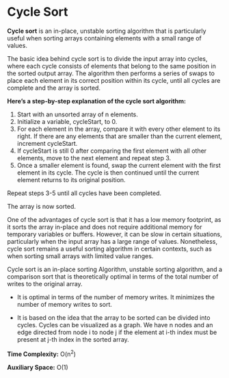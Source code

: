 # Cycle Sort
**Cycle sort** is an in-place, unstable sorting algorithm that is particularly useful when sorting arrays containing elements with a small range of values.

The basic idea behind cycle sort is to divide the input array into cycles, where each cycle consists of elements that belong to the same position in the sorted output array. The algorithm then performs a series of swaps to place each element in its correct position within its cycle, until all cycles are complete and the array is sorted.

**Here’s a step-by-step explanation of the cycle sort algorithm:**

1. Start with an unsorted array of n elements.
2. Initialize a variable, cycleStart, to 0.
3. For each element in the array, compare it with every other element to its right. If there are any elements that are smaller than the current element, increment cycleStart.
4. If cycleStart is still 0 after comparing the first element with all other elements, move to the next element and repeat step 3.
5. Once a smaller element is found, swap the current element with the first element in its cycle. The cycle is then continued until the current element returns to its original position.

Repeat steps 3-5 until all cycles have been completed.

The array is now sorted.


One of the advantages of cycle sort is that it has a low memory footprint, as it sorts the array in-place and does not require additional memory for temporary variables or buffers. However, it can be slow in certain situations, particularly when the input array has a large range of values. Nonetheless, cycle sort remains a useful sorting algorithm in certain contexts, such as when sorting small arrays with limited value ranges.

Cycle sort is an in-place sorting Algorithm, unstable sorting algorithm, and a comparison sort that is theoretically optimal in terms of the total number of writes to the original array. 
 
- It is optimal in terms of the number of memory writes. It minimizes the number of memory writes to sort.

- It is based on the idea that the array to be sorted can be divided into cycles. Cycles can be visualized as a graph. We have n nodes and an edge directed from node i to node j if the element at i-th index must be present at j-th index in the sorted array.

**Time Complexity:** O(n<sup>2</sup>)

**Auxiliary Space:** O(1)